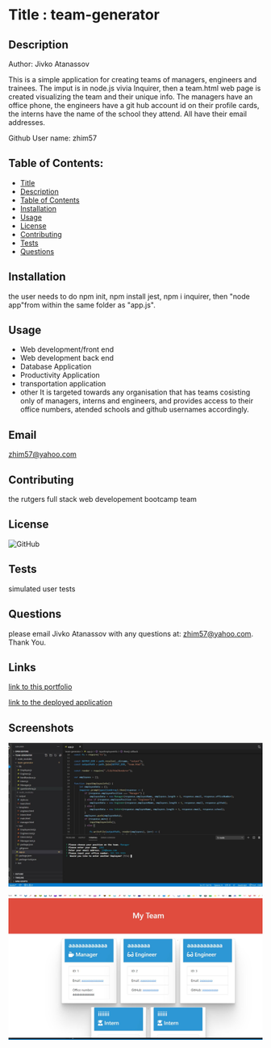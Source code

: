 
    
# Title : team-generator

## Description
Author: Jivko Atanassov

This is a simple application for creating teams of managers, engineers and trainees. The imput is in node.js vivia Inquirer, then a team.html web page is created visualizing the team and their unique info. The managers have an office phone, the engineers have a git hub account id on their profile cards, the interns have the name of the school they attend. All have their email addresses.

Github User name: zhim57

## Table of Contents:
- [Title](#title)
- [Description](#description)
- [Table of Contents](#table-of-contents)
- [Installation](#installation)
- [Usage](#usage)
- [License](#licence)
- [Contributing](#contributing)
- [Tests](#tests)
- [Questions](#questions)

## Installation
the user needs to do npm init, npm install jest, npm i inquirer, then "node app"from within the same folder as "app.js".
## Usage
- Web development/front end
- Web development back end
- Database Application
- Productivity Application
- transportation application
- other
It is targeted towards any organisation that has teams cosisting only of managers, interns and engineers, and provides access to their office numbers, atended schools and github usernames accordingly.
## Email
zhim57@yahoo.com
## Contributing
the rutgers full stack web developement bootcamp team
## License
![GitHub](https://img.shields.io/github/license/zhim57/team-generator)

## Tests
simulated user tests

## Questions
please email Jivko Atanassov with any questions at: zhim57@yahoo.com. Thank You.

## Links

[link to this portfolio](https://github.com/zhim57/team-generator)

[link to the deployed application](https://github.com/zhim57/team-generator)
  

## Screenshots

![screenshot no.1 of the working application](./image1.JPG)

![screenshot no.2 of the working application](./image2.JPG)


  
